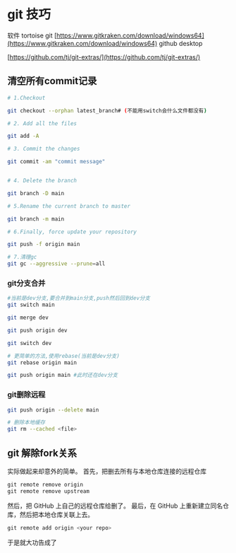 # git 技巧

软件
tortoise git
[https://www.gitkraken.com/download/windows64](https://www.gitkraken.com/download/windows64)
github desktop
​

[https://github.com/tj/git-extras/](https://github.com/tj/git-extras/)

## 清空所有commit记录

```bash
# 1.Checkout

git checkout --orphan latest_branch# (不能用switch会什么文件都没有)

# 2. Add all the files

git add -A

# 3. Commit the changes

git commit -am "commit message"


# 4. Delete the branch

git branch -D main

# 5.Rename the current branch to master

git branch -m main

# 6.Finally, force update your repository

git push -f origin main

# 7.清理gc
git gc --aggressive --prune=all 
```

### git分支合并

```bash
#当前是dev分支,要合并到main分支,push然后回到dev分支
git switch main

git merge dev

git push origin dev

git switch dev

# 更简单的方法,使用rebase(当前是dev分支)
git rebase origin main

git push origin main #此时还在dev分支


```

### git删除远程

```bash
git push origin --delete main

# 删除本地缓存
git rm --cached <file>
```

## git 解除fork关系

实际做起来却意外的简单。
首先，把删去所有与本地仓库连接的远程仓库

```java
git remote remove origin
git remote remove upstream 
```

然后，把 GitHub 上自己的远程仓库给删了。
最后，在 GitHub 上重新建立同名仓库，然后把本地仓库关联上去。

```java
git remote add origin <your repo>
```

于是就大功告成了
